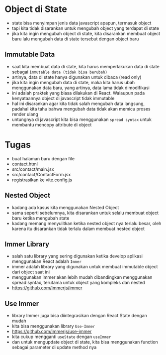 # Object di State

- state bisa menyimpan jenis data javascript apapun, termasuk object
- tapi kita tidak disarankan untuk mengubah object yang terdapat di state
- jika kita ingin mengubah object di state, kita disarankan membuat object baru lalu mengubah data di state tersebut dengan object baru

## Immutable Data

- saat kita membuat data di state, kita harus memperlakukan data di state sebagai `immutable data (tidak bisa berubah)`
- artinya, data di state hanya digunakan untuk dibaca (read only)
- jika kita ingin mengubah data di state, maka kita harus ubah menggunakan data baru, yang artinya, data lama tidak dimodifikasi
- ini adalah praktek yang biasa dilakukan di React. Walaupun pada kenyataannya object di javascript tidak immutable
- hal ini disarankan agar kita tidak salah mengubah data langsung, padahal kita tahu bahwa mengubah data tidak akan memicu proses render ulang
- untungnya di javascript kita bisa menggunakan `spread syntax` untuk membantu mencopy attribute di object

# Tugas

- buat halaman baru dengan file
- contact.html
- src/contact/main.jsx
- src/contact/ContactForm.jsx
- registrasikan ke vite.config.js

## Nested Object

- kadang ada kasus kita menggunakan Nested Object
- sama seperti sebelumnya, kita disarankan untuk selalu membuat object baru ketika mengubah state
- kadang memang menyulitkan ketika nested object nya terlalu besar, oleh karena itu disarankan tidak terlalu dalam membuat nested object

## Immer Library

- salah satu library yang sering digunakan ketika develop aplikasi menggunakan React adalah `Immer`
- immer adalah library yang digunakan untuk membuat immutable object dari object saat ini
- menggunakan immer akan lebih mudah dibandingkan menggunakan spread syntax, terutama untuk object yang kompleks dan nested
- https://github.com/immerjs/immer

## Use Immer

- library Immer juga bisa diintegrasikan dengan React State dengan mudah
- kita bisa menggunakan library `Use-Immer`
- https://github.com/immerjs/use-immer
- kita cukup mengganti `useState` dengan `useImmer`
- dan untuk mengupdate object di state, kita bisa menggunakan function sebagai parameter di update method nya
